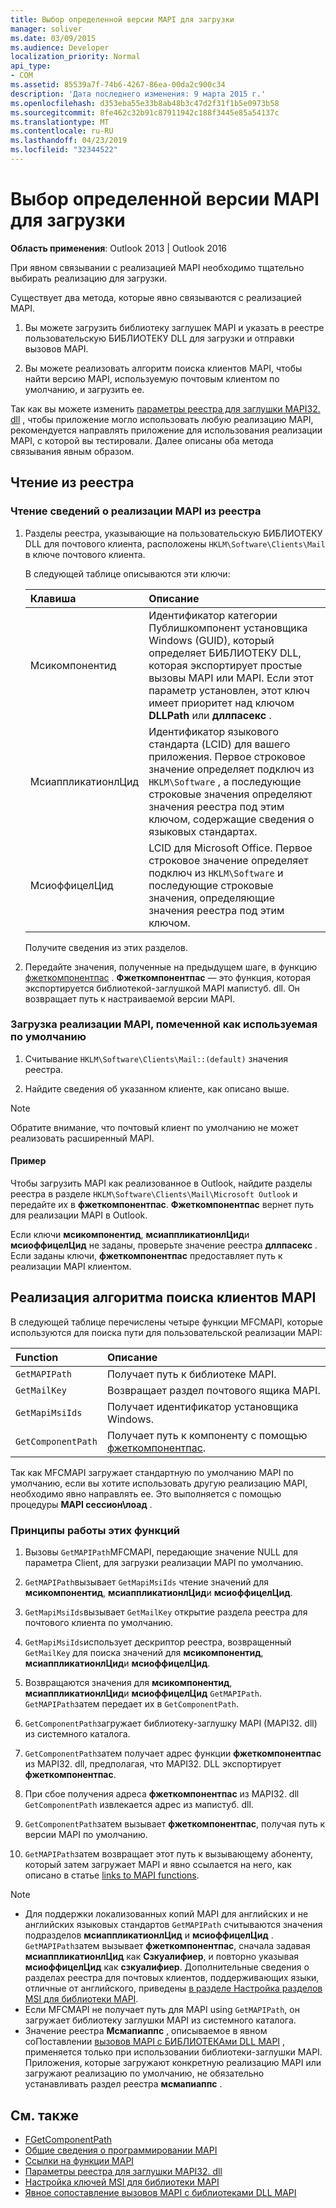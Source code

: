 ```yaml
---
title: Выбор определенной версии MAPI для загрузки
manager: soliver
ms.date: 03/09/2015
ms.audience: Developer
localization_priority: Normal
api_type:
- COM
ms.assetid: 85539a7f-74b6-4267-86ea-00da2c900c34
description: 'Дата последнего изменения: 9 марта 2015 г.'
ms.openlocfilehash: d353eba55e33b8ab48b3c47d2f31f1b5e0973b58
ms.sourcegitcommit: 8fe462c32b91c87911942c188f3445e85a54137c
ms.translationtype: MT
ms.contentlocale: ru-RU
ms.lasthandoff: 04/23/2019
ms.locfileid: "32344522"
---
```

# <a name="choose-a-specific-version-of-mapi-to-load"></a>Выбор определенной версии MAPI для загрузки

**Область применения**: Outlook 2013 | Outlook 2016 
  
При явном связывании с реализацией MAPI необходимо тщательно выбирать реализацию для загрузки. 
  
Существует два метода, которые явно связываются с реализацией MAPI. 
  
1. Вы можете загрузить библиотеку заглушек MAPI и указать в реестре пользовательскую БИБЛИОТЕКУ DLL для загрузки и отправки вызовов MAPI.
    
2. Вы можете реализовать алгоритм поиска клиентов MAPI, чтобы найти версию MAPI, используемую почтовым клиентом по умолчанию, и загрузить ее.
    
Так как вы можете изменить [параметры реестра для заглушки MAPI32. dll](https://msdn.microsoft.com/library/ms531218%28EXCHG.10%29.aspx) , чтобы приложение могло использовать любую реализацию MAPI, рекомендуется направлять приложение для использования реализации MAPI, с которой вы тестировали. Далее описаны оба метода связывания явным образом. 
  
## <a name="reading-from-the-registry"></a>Чтение из реестра

### <a name="to-read-mapi-implementation-information-from-the-registry"></a>Чтение сведений о реализации MAPI из реестра

1. Разделы реестра, указывающие на пользовательскую БИБЛИОТЕКУ DLL для почтового клиента, расположены `HKLM\Software\Clients\Mail` в ключе почтового клиента. 
    
   В следующей таблице описываются эти ключи:
    
   |**Клавиша**|**Описание**|
   |:-----|:-----|
   |Мсикомпонентид  <br/> |Идентификатор категории Публишкомпонент установщика Windows (GUID), который определяет БИБЛИОТЕКУ DLL, которая экспортирует простые вызовы MAPI или MAPI. Если этот параметр установлен, этот ключ имеет приоритет над ключом **DLLPath** или **дллпасекс** .  <br/> |
   |МсиаппликатионлЦид  <br/> |Идентификатор языкового стандарта (LCID) для вашего приложения. Первое строковое значение определяет подключ из `HKLM\Software` , а последующие строковые значения определяют значения реестра под этим ключом, содержащие сведения о языковых стандартах.  <br/> |
   |МсиоффицелЦид  <br/> |LCID для Microsoft Office. Первое строковое значение определяет подключ из `HKLM\Software` и последующие строковые значения, определяющие значения реестра под этим ключом.  <br/> |
   
   Получите сведения из этих разделов.
    
2. Передайте значения, полученные на предыдущем шаге, в функцию [фжеткомпонентпас](fgetcomponentpath.md) . **Фжеткомпонентпас** — это функция, которая экспортируется библиотекой-заглушкой MAPI мапистуб. dll. Он возвращает путь к настраиваемой версии MAPI. 


### <a name="to-load-the-implementation-of-mapi-marked-as-default"></a>Загрузка реализации MAPI, помеченной как используемая по умолчанию

1. Считывание `HKLM\Software\Clients\Mail::(default)` значения реестра. 
    
2. Найдите сведения об указанном клиенте, как описано выше.
    
> [!NOTE]
> Обратите внимание, что почтовый клиент по умолчанию не может реализовать расширенный MAPI. 
  
#### <a name="example"></a>Пример

Чтобы загрузить MAPI как реализованное в Outlook, найдите разделы реестра в разделе `HKLM\Software\Clients\Mail\Microsoft Outlook` и передайте их в **фжеткомпонентпас**. **Фжеткомпонентпас** вернет путь для реализации MAPI в Outlook. 
  
Если ключи **мсикомпонентид**, **мсиаппликатионлЦид**и **мсиоффицелЦид** не заданы, проверьте значение реестра **дллпасекс** . Если заданы ключи, **фжеткомпонентпас** предоставляет путь к реализации MAPI клиентом. 
  
## <a name="implementing-the-mapi-client-lookup-algorithm"></a>Реализация алгоритма поиска клиентов MAPI

В следующей таблице перечислены четыре функции MFCMAPI, которые используются для поиска пути для пользовательской реализации MAPI:
  
|**Function**|**Описание**|
|:-----|:-----|
| `GetMAPIPath` <br/> |Получает путь к библиотеке MAPI.  <br/> |
| `GetMailKey` <br/> |Возвращает раздел почтового ящика MAPI.  <br/> |
| `GetMapiMsiIds` <br/> |Получает идентификатор установщика Windows.  <br/> |
| `GetComponentPath` <br/> |Получает путь к компоненту с помощью [фжеткомпонентпас](fgetcomponentpath.md).  <br/> |
   
Так как MFCMAPI загружает стандартную по умолчанию MAPI по умолчанию, если вы хотите использовать другую реализацию MAPI, необходимо явно направлять ее. Это выполняется с помощью процедуры **MAPI сессион\лоад** . 
  
### <a name="how-these-functions-work"></a>Принципы работы этих функций

1. Вызовы `GetMAPIPath`MFCMAPI, передающие значение NULL для параметра Client, для загрузки реализации MAPI по умолчанию.
    
2.  `GetMAPIPath`вызывает `GetMapiMsiIds` чтение значений для **мсикомпонентид**, **мсиаппликатионлЦид**и **мсиоффицелЦид**.
    
3.  `GetMapiMsiIds`вызывает `GetMailKey` открытие раздела реестра для почтового клиента по умолчанию. 
    
4.  `GetMapiMsiIds`использует дескриптор реестра, возвращенный `GetMailKey` для поиска значений для **мсикомпонентид**, **мсиаппликатионлЦид**и **мсиоффицелЦид**.
    
5. Возвращаются значения для **мсикомпонентид**, **мсиаппликатионлЦид**и **мсиоффицелЦид** `GetMAPIPath`.  `GetMAPIPath`затем передает их в `GetComponentPath`.
    
6.  `GetComponentPath`загружает библиотеку-заглушку MAPI (MAPI32. dll) из системного каталога. 
    
7.  `GetComponentPath`затем получает адрес функции **фжеткомпонентпас** из MAPI32. dll, предполагая, что MAPI32. DLL экспортирует **фжеткомпонентпас**.
    
8. При сбое получения адреса **фжеткомпонентпас** из MAPI32. dll `GetComponentPath` извлекается адрес из мапистуб. dll. 
    
9.  `GetComponentPath`затем вызывает **фжеткомпонентпас**, получая путь к версии MAPI по умолчанию.
    
10.  `GetMAPIPath`затем возвращает этот путь к вызывающему абоненту, который затем загружает MAPI и явно ссылается на него, как описано в статье [links to MAPI functions](how-to-link-to-mapi-functions.md).
    
> [!NOTE] 
> - Для поддержки локализованных копий MAPI для английских и не английских языковых стандартов `GetMAPIPath` считываются значения подразделов **мсиаппликатионлЦид** и **мсиоффицелЦид** .  `GetMAPIPath`затем вызывает **фжеткомпонентпас**, сначала задавая **мсиаппликатионлЦид** как **Сзкуалифиер**, и повторно указывая **мсиоффицелЦид** как **сзкуалифиер**. Дополнительные сведения о разделах реестра для почтовых клиентов, поддерживающих языки, отличные от английского, приведены [в разделе Настройка разделов MSI для библиотеки MAPI](https://msdn.microsoft.com/library/ee909494%28VS.85%29.aspx).   
> - Если MFCMAPI не получает путь для MAPI using `GetMAPIPath`, он загружает библиотеку заглушки MAPI из системного каталога.
> - Значение реестра **Мсмапиаппс** , описываемое в явном соПоставлении [вызовов MAPI с БИБЛИОТЕКАми DLL MAPI](https://msdn.microsoft.com/library/ee909490%28VS.85%29.aspx) , применяется только при использовании библиотеки-заглушки MAPI. Приложения, которые загружают конкретную реализацию MAPI или загружают реализацию по умолчанию, не обязательно устанавливать раздел реестра **мсмапиаппс** . 
    
## <a name="see-also"></a>См. также

- [FGetComponentPath](fgetcomponentpath.md)
- [Общие сведения о программировании MAPI](mapi-programming-overview.md)
- [Ссылки на функции MAPI](how-to-link-to-mapi-functions.md)
- [Параметры реестра для заглушки MAPI32. dll](https://msdn.microsoft.com/library/ms531218%28EXCHG.10%29.aspx)
- [Настройка ключей MSI для библиотеки MAPI](https://msdn.microsoft.com/library/ee909494%28VS.85%29.aspx)
- [Явное сопоставление вызовов MAPI с библиотеками DLL MAPI](https://msdn.microsoft.com/library/ee909490%28VS.85%29.aspx)

